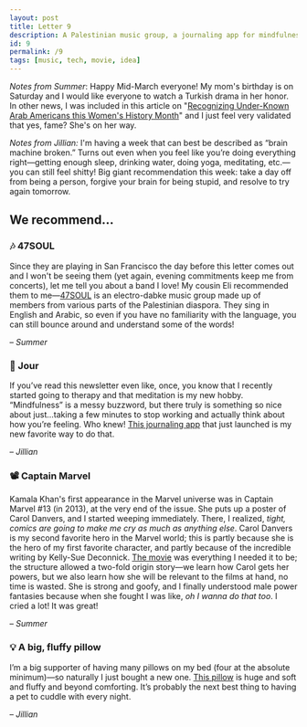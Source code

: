 ```yaml
---
layout: post
title: Letter 9
description: A Palestinian music group, a journaling app for mindfulness, a Marvel movie that you should definitely see, and a big, fluffy pillow.
id: 9
permalink: /9
tags: [music, tech, movie, idea]
---
```


_Notes from Summer_: Happy Mid-March everyone! My mom's birthday is on Saturday and I would like everyone to watch a Turkish drama in her honor. In other news, I was included in this article on "[Recognizing Under-Known Arab Americans this Women's History Month](https://www.arabamerica.com/recognizing-under-known-arab-americans-this-womens-history-month/)" and I just feel very validated that yes, fame? She's on her way.

*Notes from Jillian:* I'm having a week that can best be described as “brain machine broken.” Turns out even when you feel like you’re doing everything right—getting enough sleep, drinking water, doing yoga, meditating, etc.—you can still feel shitty! Big giant recommendation this week: take a day off from being a person, forgive your brain for being stupid, and resolve to try again tomorrow.

## We recommend…

### 🎶 47SOUL

Since they are playing in San Francisco the day before this letter comes out and I won't be seeing them (yet again, evening commitments keep me from concerts), let me tell you about a band I love! My cousin Eli recommended them to me—[47SOUL](https://open.spotify.com/artist/5nxFmhSekt9Acn4tWZxGge?autoplay=true&v=A) is an electro-dabke music group made up of members from various parts of the Palestinian diaspora. They sing in English and Arabic, so even if you have no familiarity with the language, you can still bounce around and understand some of the words!

– _Summer_

### 📱 Jour
If you’ve read this newsletter even like, once, you know that I recently started going to therapy and that meditation is my new hobby. “Mindfulness” is a messy buzzword, but there truly is something so nice about just...taking a few minutes to stop working and actually think about how you’re feeling. Who knew! [This journaling app](https://itunes.apple.com/us/app/jour-guided-journaling/id1439590239) that just launched is my new favorite way to do that.

– _Jillian_

### 📽️ Captain Marvel

Kamala Khan's first appearance in the Marvel universe was in Captain Marvel #13 (in 2013), at the very end of the issue. She puts up a poster of Carol Danvers, and I started weeping immediately. There, I realized, _tight, comics are going to make me cry as much as anything else_. Carol Danvers is my second favorite hero in the Marvel world; this is partly because she is the hero of my first favorite character, and partly because of the incredible writing by Kelly-Sue Deconnick. [The movie](https://www.imdb.com/title/tt4154664/) was everything I needed it to be; the structure allowed a two-fold origin story—we learn how Carol gets her powers, but we also learn how she will be relevant to the films at hand, no time is wasted. She is strong and goofy, and I finally understood male power fantasies because when she fought I was like, _oh I wanna do that too_. I cried a lot! It was great!

– _Summer_

### 💡 A big, fluffy pillow
I’m a big supporter of having many pillows on my bed (four at the absolute minimum)—so naturally I just bought a new one. [This pillow](https://www.urbanoutfitters.com/shop/amped-fleece-oversized-pillow?category=decorative-pillows-throw-blankets&color=016&quantity=1&size=26X26&type=REGULAR) is huge and soft and fluffy and beyond comforting. It’s probably the next best thing to having a pet to cuddle with every night.

– _Jillian_
